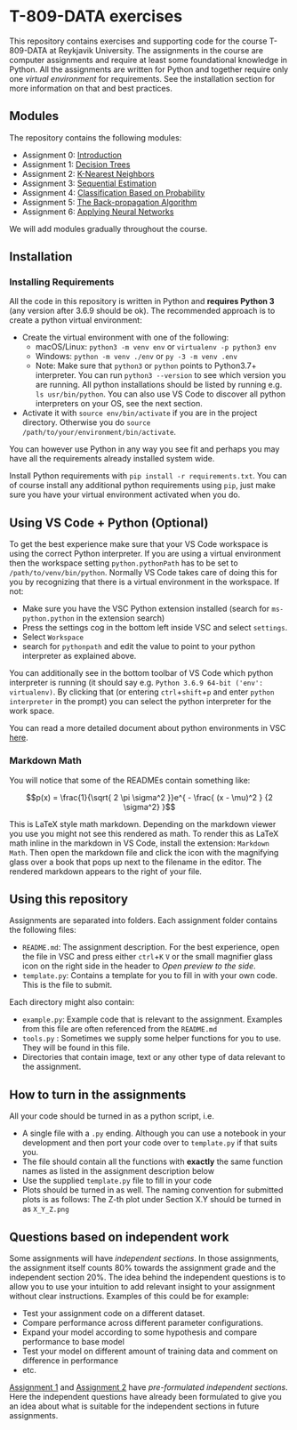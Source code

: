 # T-809-DATA exercises

This repository contains exercises and supporting code for the course T-809-DATA at Reykjavik University. The assignments in the course are computer assignments and require at least some foundational knowledge in Python. All the assignments are written for Python and together require only one _virtual environment_ for requirements. See the installation section for more information on that and best practices.


## Modules
The repository contains the following modules:
* Assignment 0: [Introduction](00_introduction/README.md)
* Assignment 1: [Decision Trees](01_decision_trees/README.md)
* Assignment 2: [K-Nearest Neighbors](02_nearest_neighbours/README.md)
* Assignment 3: [Sequential Estimation](03_sequential_estimation/README.md)
* Assignment 4: [Classification Based on Probability](04_classification/README.md)
* Assignment 5: [The Back-propagation Algorithm](05_backprop/README.md)
* Assignment 6: [Applying Neural Networks](06_neural_networks/README.md)

We will add modules gradually throughout the course.

## Installation

### Installing Requirements
All the code in this repository is written in Python and **requires Python 3** (any version after 3.6.9 should be ok). The recommended approach is to create a python virtual environment:
* Create the virtual environment with one of the following:
    * macOS/Linux: `python3 -m venv env` or `virtualenv -p python3 env`
    * Windows: `python -m venv ./env` or `py -3 -m venv .env`
    * Note: Make sure that `python3` or `python` points to Python3.7+ interpreter. You can run `python3 --version` to see which version you are running. All python installations should be listed by running e.g. `ls usr/bin/python`. You can also use VS Code to discover all python interpreters on your OS, see the next section.
* Activate it with `source env/bin/activate` if you are in the project directory. Otherwise you do `source /path/to/your/environment/bin/activate`.

You can however use Python in any way you see fit and perhaps you may have all the requirements already installed system wide.

Install Python requirements with `pip install -r requirements.txt`. You can of course install any additional python requirements using `pip`, just make sure you have your virtual environment activated when you do.

## Using VS Code + Python (Optional)
To get the best experience make sure that your VS Code workspace is using the correct Python interpreter. If you are using a virtual environment then the workspace setting `python.pythonPath` has to be set to `/path/to/venv/bin/python`. Normally VS Code takes care of doing this for you by recognizing that there is a virtual environment in the workspace. If not:
* Make sure you have the VSC Python extension installed (search for `ms-python.python` in the extension search)
* Press the settings cog in the bottom left inside VSC and select `settings`.
* Select `Workspace`
* search for `pythonpath` and edit the value to point to your python interpreter as explained above.

You can additionally see in the bottom toolbar of VS Code which python interpreter is running (it should say e.g. `Python 3.6.9 64-bit ('env': virtualenv)`. By clicking that (or entering `ctrl`+`shift`+`p` and enter `python interpreter` in the prompt) you can select the python interpreter for the work space.

You can read a more detailed document about python environments in VSC [here](https://code.visualstudio.com/docs/python/environments).

### Markdown Math
You will notice that some of the READMEs contain something like:

$$p(x) = \frac{1}{\sqrt{ 2 \pi \sigma^2 }}e^{ - \frac{ (x - \mu)^2 } {2 \sigma^2} }$$

This is LaTeX style math markdown. Depending on the markdown viewer you use you might not see this rendered as math. To render this as LaTeX math inline in the markdown in VS Code, install the extension: `Markdown Math`. Then open the markdown file and click the icon with the magnifying glass over a book that pops up next to the filename in the editor. The rendered markdown appears to the right of your file.

## Using this repository
Assignments are separated into folders. Each assignment folder contains the following files:
* `README.md`: The assignment description. For the best experience, open the file in VSC and press either `ctrl`+`K` `V` or the small magnifier glass icon on the right side in the header to _Open preview to the side_.
* `template.py`: Contains a template for you to fill in with your own code. This is the file to submit.

Each directory might also contain:
* `example.py`: Example code that is relevant to the assignment. Examples from this file are often referenced from the `README.md`
* `tools.py` : Sometimes we supply some helper functions for you to use. They will be found in this file.
* Directories that contain image, text or any other type of data relevant to the assignment.

## How to turn in the assignments
All your code should be turned in as a python script, i.e.
* A single file with a `.py` ending. Although you can use a  notebook in your development and then port your code over to `template.py` if that suits you.
* The file should contain all the functions with **exactly** the same function names as listed in the assignment description below
* Use the supplied `template.py` file to fill in your code
* Plots should be turned in as well. The naming convention for submitted plots is as follows: The Z-th plot under Section X.Y should be turned in as `X_Y_Z.png`

## Questions based on independent work
Some assignments will have *independent sections*. In those assignments, the assignment itself counts 80% towards the assignment grade and the independent section 20%. The idea behind the independent questions is to allow you to use your intuition to add relevant insight to your assignment without clear instructions. Examples of this could be for example:
* Test your assignment code on a different dataset.
* Compare performance across different parameter configurations.
* Expand your model according to some hypothesis and compare performance to base model
* Test your model on different amount of training data and comment on difference in performance
* etc.

[Assignment 1](01_decision_trees/README.md) and [Assignment 2](02_nearest_neighbors/README.md) have *pre-formulated independent sections*. Here the independent questions have already been formulated to give you an idea about what is suitable for the independent sections in future assignments.

